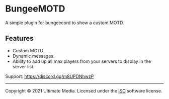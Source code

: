 # BungeeMOTD

A simple plugin for bungeecord to show a custom MOTD.

## Features

- Custom MOTD.
- Dynamic messages.
- Ability to add up all max players from your servers to display in the server list.

Support: https://discord.gg/m8UPDNhwzP

---

Copyright &copy; 2021 Ultimate Media. Licensed under the [ISC](LICENSE) software license.
